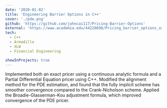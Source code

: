 ```yaml
---
date: '2020-01-02'
title: 'Engineering Barrier Options in C++'
cover: './pde.png'
github: 'https://github.com/johncai117/Pricing-Barrier-Options'
external: 'https://www.academia.edu/44228698/Pricing_barrier_options_using_PDEs_in_C_'
tech:
  - C++
  - Armadillo
  - XLW
  - Financial Engineering

showInProjects: true
---
```


Implemented both an exact pricer using a continuous analytic formula and a Partial Differential Equation pricer using C++. Modified the alignment method for the PDE estimation, and found that the fully implicit scheme has smoother convergence compared to the Crank-Nicholson scheme. Applied the Broadie-Glasserman-Kou adjustment formula, which improved convergence of the PDE pricer.
